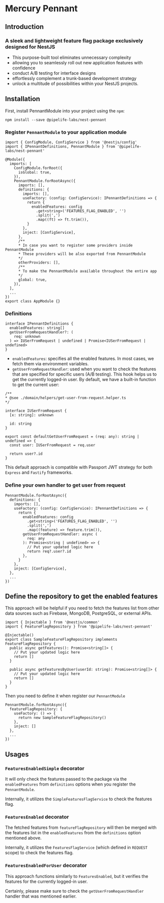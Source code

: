 # Mercury Pennant

## Introduction

### A sleek and lightweight feature flag package exclusively designed for NestJS
- This purpose-built tool eliminates unnecessary complexity
- allowing you to seamlessly roll out new application features with confidence
- conduct A/B testing for interface designs
- effortlessly complement a trunk-based development strategy 
- unlock a multitude of possibilities within your NestJS projects.

## Installation
First, install PennantModule into your project using the `npm`:

```shell
npm install --save @pipelife-labs/nest-pennant
```

### Register `PennantModule` to your application module

```
import { ConfigModule, ConfigService } from '@nestjs/config'
import { IPennantDefinitions, PennantModule } from '@pipelife-labs/nest-pennant'

@Module({
  imports: [
    ConfigModule.forRoot({
      isGlobal: true,
    }),
    PennantModule.forRootAsync({
      imports: [],
      definitions: {
        imports: [],
        useFactory: (config: ConfigService): IPennantDefinitions => {
          return {
            enabledFeatures: config
              .get<string>('FEATURES_FLAG_ENABLED', '')
              .split(',')
              .map((ft) => ft.trim()),
          }
        },
        inject: [ConfigService],
      },
      /**
      * In case you want to register some providers inside PennantModule
      * These providers will be also exported from PennantModule
      */
      otherProviders: [],
      /**
      * To make the PennantModule available throughout the entire app
      */
      global: true,
    }),
  ],
  ...
})
export class AppModule {}
```

### Definitions

```
interface IPennantDefinitions {
  enabledFeatures: string[]
  getUserFromRequestHandler?: (
    req: unknown
  ) => IUSerFromRequest | undefined | Promise<IUSerFromRequest | undefined>
}
```

- `enabledFeatures`: specifies all the enabled features. In most cases, we fetch them via environment variables.
- `getUserFromRequestHandler`: used when you want to check the features that are specified for specific users (A/B testing). This hook helps us to get the currently logged-in user. By default, we have a built-in function to get the current user:

```
/**
* @see ./domain/helpers/get-user-from-request.helper.ts
*/

interface IUSerFromRequest {
  [x: string]: unknown

  id: string
}

export const defaultGetUserFromRequest = (req: any): string | undefined => {
  const user: IUSerFromRequest = req.user

  return user?.id
}
```

This default approach is compatible with Passport JWT strategy for both `Express` and `Fastify` frameworks.

### Define your own handler to get user from request

```
PennantModule.forRootAsync({
  definitions: {
    imports: [],
    useFactory: (config: ConfigService): IPennantDefinitions => {
      return {
        enabledFeatures: config
          .get<string>('FEATURES_FLAG_ENABLED', '')
          .split(',')
          .map((feature) => feature.trim()),
        getUserFromRequestHandler: async (
          req: any
        ): Promise<string | undefined> => {
          // Put your updated logic here
          return req?.user?.id
        },
      }
    },
    inject: [ConfigService],
  },
  ...
})
```

## Define the repository to get the enabled features
This approach will be helpful if you need to fetch the features list from other data sources such as Firebase, MongoDB, PostgreSQL, or external APIs.

```
import { Injectable } from '@nestjs/common'
import { FeatureFlagRepository } from '@pipelife-labs/nest-pennant'

@Injectable()
export class SampleFeatureFlagRepository implements FeatureFlagRepository {
  public async getFeatures(): Promise<string[]> {
    // Put your updated logic here
    return []
  }

  public async getFeaturesByUser(userId: string): Promise<string[]> {
    // Put your updated logic here
    return []
  }
}
```

Then you need to define it when register our `PennantModule`

```
PennantModule.forRootAsync({
  featureFlagRepository: {
    useFactory: () => {
      return new SampleFeatureFlagRepository()
    },
    inject: []
  },
  ...
})
```

## Usages

### `FeaturesEnabledSimple` decorator

It will only check the features passed to the package via the `enabledFeatures` from `definitions` options when you register the `PennantModule`.

Internally, it utilizes the `SimpleFeaturesFlagService` to check the features flag.

### `FeaturesEnabled` decorator
The fetched features from `featureFlagRepository` will then be merged with the features list in the `enabledFeatures` from the `definitions` option mentioned above.

Internally, it utilizes the `FeaturesFlagService` (which defined in `REQUEST` scope) to check the features flag.

### `FeaturesEnabledForUser` decorator
This approach functions similarly to `FeaturesEnabled`, but it verifies the features for the currently logged-in user.

Certainly, please make sure to check the `getUserFromRequestHandler` handler that was mentioned earlier.